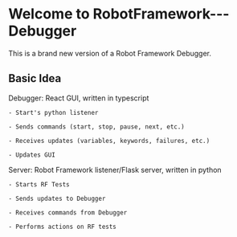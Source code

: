 # Welcome to RobotFramework---Debugger

This is a brand new version of a Robot Framework Debugger.

## Basic Idea


Debugger: React GUI, written in typescript

    - Start's python listener

    - Sends commands (start, stop, pause, next, etc.)

    - Receives updates (variables, keywords, failures, etc.)

    - Updates GUI


Server: Robot Framework listener/Flask server, written in python

    - Starts RF Tests

    - Sends updates to Debugger

    - Receives commands from Debugger

    - Performs actions on RF tests

